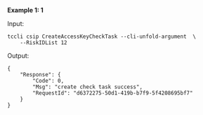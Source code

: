 **Example 1: 1**



Input: 

```
tccli csip CreateAccessKeyCheckTask --cli-unfold-argument  \
    --RiskIDList 12
```

Output: 
```
{
    "Response": {
        "Code": 0,
        "Msg": "create check task success",
        "RequestId": "d6372275-50d1-419b-b7f9-5f4208695bf7"
    }
}
```

